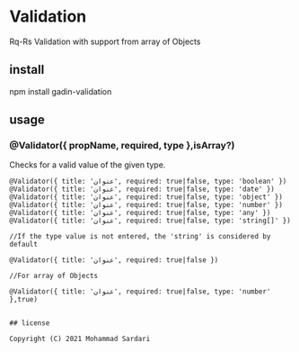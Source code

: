 # Validation

Rq-Rs Validation with support from array of Objects

## install

npm install gadin-validation

## usage

### @Validator({ propName, required, type },isArray?)

Checks for a valid value of the given type.

    @Validator({ title: 'عنوان', required: true|false, type: 'boolean' })
    @Validator({ title: 'عنوان', required: true|false, type: 'date' })
    @Validator({ title: 'عنوان', required: true|false, type: 'object' })
    @Validator({ title: 'عنوان', required: true|false, type: 'number' })
    @Validator({ title: 'عنوان', required: true|false, type: 'any' })
    @Validator({ title: 'عنوان', required: true|false, type: 'string[]' })

    //If the type value is not entered, the 'string' is considered by default

    @Validator({ title: 'عنوان', required: true|false })

    //For array of Objects

    @Validator({ title: 'عنوان', required: true|false, type: 'number' },true)


    ## license

    Copyright (C) 2021 Mohammad Sardari




